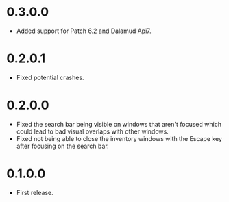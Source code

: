 # 0.3.0.0
- Added support for Patch 6.2 and Dalamud Api7.

# 0.2.0.1
- Fixed potential crashes.

# 0.2.0.0
- Fixed the search bar being visible on windows that aren't focused which could lead to bad visual overlaps with other windows.
- Fixed not being able to close the inventory windows with the Escape key after focusing on the search bar.

# 0.1.0.0
- First release.